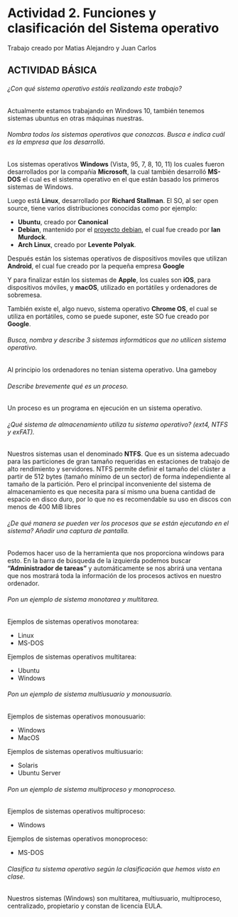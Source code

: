 # Actividad 2. Funciones y clasificación del Sistema operativo
Trabajo creado por Matias Alejandro y Juan Carlos

## ACTIVIDAD BÁSICA
###### ¿Con qué sistema operativo estáis realizando este trabajo?
Actualmente estamos trabajando en Windows 10, también tenemos sistemas ubuntus en otras máquinas nuestras.
###### Nombra todos los sistemas operativos que conozcas. Busca e indica cuál es la empresa que los desarrolló.
Los sistemas operativos **Windows** (Vista, 95, 7, 8, 10, 11) los cuales fueron desarrollados por la compañía **Microsoft**, la cual también desarrolló **MS-DOS** el cual es el sistema operativo en el que están basado los primeros sistemas de Windows.

Luego está **Linux**, desarrollado por **Richard Stallman**. El SO, al ser open source, tiene varios distribuciones conocidas como por ejemplo:
- **Ubuntu**, creado por **Canonical**
- **Debian**, mantenido por el [proyecto debian](https://es.wikipedia.org/wiki/Proyecto_Debian), el cual fue creado por **Ian Murdock**.
- **Arch Linux**, creado por **Levente Polyak**.

Después están los sistemas operativos de dispositivos moviles que utilizan **Android**, el cual fue creado por la pequeña empresa **Google**

Y para finalizar están los sistemas de **Apple**, los cuales son **iOS**, para dispositivos móviles, y **macOS**, utilizado en portátiles y ordenadores de sobremesa.

También existe el, algo nuevo, sistema operativo **Chrome OS**, el cual se utiliza en portátiles, como se puede suponer, este SO fue creado por **Google**.
###### Busca, nombra y describe 3 sistemas informáticos que no utilicen sistema operativo.
Al principio los ordenadores no tenian sistema operativo.
Una gameboy
###### Describe brevemente qué es un proceso.
Un proceso es un programa en ejecución en un sistema operativo.
###### ¿Qué sistema de almacenamiento utiliza tu sistema operativo? (ext4, NTFS y exFAT).
Nuestros sistemas usan el denominado **NTFS**. Que es un sistema adecuado para las particiones de gran tamaño requeridas en estaciones de trabajo de alto rendimiento y servidores. 
NTFS permite definir el tamaño del clúster a partir de 512 bytes (tamaño mínimo de un sector) de forma independiente al tamaño de la partición.  Pero el principal inconveniente del sistema de almacenamiento es que necesita para sí mismo una buena cantidad de espacio en disco duro, por lo que no es recomendable su uso en discos con menos de 400 MiB libres

###### ¿De qué manera se pueden ver los procesos que se están ejecutando en el sistema? Añadir una captura de pantalla.
Podemos hacer uso de la herramienta que nos proporciona windows para esto. En la barra de búsqueda de la izquierda podemos buscar **“Administrador de tareas”** y automáticamente se nos abrirá una ventana que nos mostrará toda la información de los procesos activos en nuestro ordenador. 
###### Pon un ejemplo de sistema monotarea y multitarea.
Ejemplos de sistemas operativos monotarea:  
- Linux 
- MS-DOS

Ejemplos de sistemas operativos multitarea:
- Ubuntu
- Windows
###### Pon un ejemplo de sistema multiusuario y monousuario.
Ejemplos de sistemas operativos monousuario:
- Windows
- MacOS

Ejemplos de sistemas operativos multiusuario:
- Solaris
- Ubuntu Server
###### Pon un ejemplo de sistema multiproceso y monoproceso.
Ejemplos de sistemas operativos multiproceso:
- Windows

Ejemplos de sistemas operativos monoproceso:
- MS-DOS 
###### Clasifica tu sistema operativo según la clasificación que hemos visto en clase.
Nuestros sistemas (Windows) son multitarea, multiusuario, multiproceso, centralizado, propietario y constan de licencia EULA.
